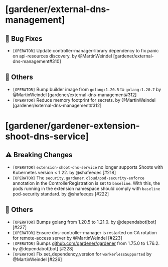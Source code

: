 # [gardener/external-dns-management]

## 🐛 Bug Fixes

- `[OPERATOR]` Update controller-manager-library dependency to fix panic on api-resources discovery. by @MartinWeindel [gardener/external-dns-management#310]
## 🏃 Others

- `[OPERATOR]` Bump builder image from `golang:1.20.5` to `golang:1.20.7` by @MartinWeindel [gardener/external-dns-management#312]
- `[OPERATOR]` Reduce memory footprint for secrets. by @MartinWeindel [gardener/external-dns-management#312]
# [gardener/gardener-extension-shoot-dns-service]

## ⚠️ Breaking Changes

- `[OPERATOR]` `extension-shoot-dns-service` no longer supports Shoots with Кubernetes version < 1.22. by @shafeeqes [#218]
- `[OPERATOR]` The `security.gardener.cloud/pod-security-enforce` annotation in the ControllerRegistration is set to `baseline`. With this, the pods running in the extension namespace should comply with `baseline` pod-security standard. by @shafeeqes [#222]
## 🏃 Others

- `[OPERATOR]` Bumps golang from 1.20.5 to 1.21.0. by @dependabot[bot] [#227]
- `[OPERATOR]` Ensure dns-controller-manager is restarted on CA rotation for remote-access server by @MartinWeindel [#223]
- `[OPERATOR]` Bumps [github.com/gardener/gardener](https://github.com/gardener/gardener) from 1.75.0 to 1.76.2. by @dependabot[bot] [#228]
- `[OPERATOR]` Fix set_dependency_version for `workerlessSupported` by @MartinWeindel [#226]
